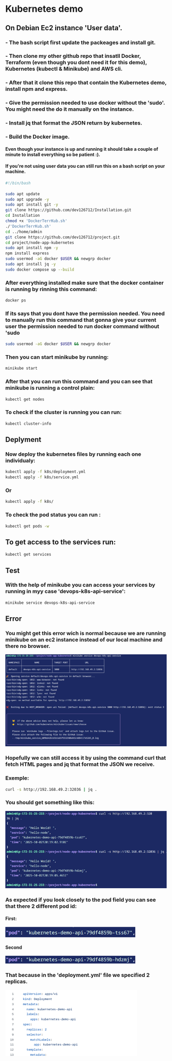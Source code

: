 # Kubernetes demo



## On Debian Ec2 instance 'User data'.
### - The bash script first update the packeages and install git. 
### - Then clone my other github repo that insatll Docker, Terraform (even though you dont need it for this demo), Kubernetes (kubectl & Minikube) and AWS cli. 
### - After that it clone this repo that contain the Kubernetes demo, install npm and express.
### - Give the permission needed to use docker without the 'sudo'. You might need the do it manually on the instance.
### - Install jq that format the JSON return by kubernetes.
### - Build the Docker image.
#### Even though your instance is up and running it should take a couple of minute to install everything so be patient :).
#### If you're not using user data you can still run this on a bash script on your machine.
``` bash
#!/bin/bash

sudo apt update
sudo apt upgrade -y
sudo apt install git -y
git clone https://github.com/dev126712/Installation.git
cd Installation
chmod +x 'DockerTerrKub.sh'
./'DockerTerrKub.sh'
cd ../home/admin
git clone https://github.com/dev126712/project.git
cd project/node-app-kubernetes
sudo apt install npm -y
npm install express
sudo usermod -aG docker $USER && newgrp docker
sudo apt install jq -y
sudo docker compose up --build
```

### After everything installed make sure that the docker container is running by rinning this command:

``` bash
docker ps
```
### If its says that you dont have the permission needed. You need to manually run this command that gonna give your current user the permission needed  to run docker command without 'sudo

``` bash
sudo usermod -aG docker $USER && newgrp docker
```
### Then you can start minikube by running:

``` bash
minikube start
```
### After that you can run this command and you can see that minikube is running a control plain:

``` bash
kubectl get nodes
```

### To check if the cluster is running you can run:

``` bash
kubectl cluster-info
```

## Deplyment

### Now deploy the kubernetes files by running each one individualy:

``` bash
kubectl apply -f k8s/deployment.yml
kubectl apply -f k8s/service.yml
```
### Or

``` bash
kubectl apply -f k8s/
```

### To check the pod status you can run :

``` bash
kubectl get pods -w
```
## To get access to the services run:

``` bash
kubectl get services
```

## Test

### With the help of minikube you can access your services by running in myy case 'devops-k8s-api-service':

``` bash
minikube service devops-k8s-api-service
```

## Error

### You might get this error wich is normal because we are running minikube on an ec2 instance instead of our local machine and there no browser.
![alt text](https://github.com/dev126712/k8s-ec2/blob/27e6584daa91c4763d787148c9582ea9c24afbed/Images/Screenshot%202025-10-02%204.21.35%20PM.png)

### Hopefully we can still access it by using the command curl that fetch HTML pages and jq that format the JSON we receive.

### Exemple:
``` bash
curl -s http://192.168.49.2:32036 | jq .
```

### You should get something like this: 
![alt text](https://github.com/dev126712/k8s-ec2/blob/27e6584daa91c4763d787148c9582ea9c24afbed/Images/Screenshot%202025-10-02%204.21.54%20PM.png)

### As expected if you look closely to the pod field you can see that there 2 different pod id:

#### First:
![alt text](https://github.com/dev126712/k8s-ec2/blob/7c8fe6502a41491f89df1460e560bfec883d656c/Images/Screenshot%202025-10-02%204.30.40%20PM.png)

#### Second
![alt text](https://github.com/dev126712/k8s-ec2/blob/7c8fe6502a41491f89df1460e560bfec883d656c/Images/Screenshot%202025-10-02%204.31.01%20PM.png)

### That because in the 'deployment.yml' file we specified 2 replicas.
![alt text](https://github.com/dev126712/k8s-ec2/blob/4ea53f08db8700c548e22d80f8fead779e5c895c/Images/Screenshot%202025-10-02%204.35.55%20PM.png)






























